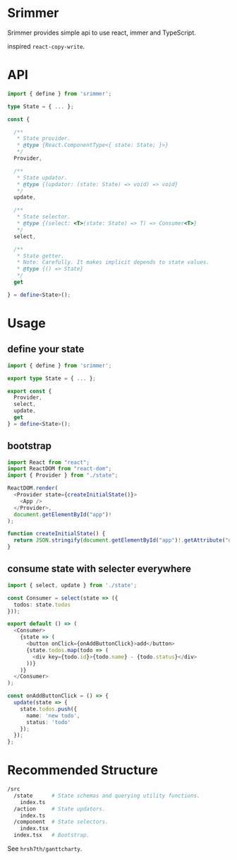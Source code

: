 # Srimmer

Srimmer provides simple api to use react, immer and TypeScript.

inspired `react-copy-write`.

# API

```typescript
import { define } from 'srimmer';

type State = { ... };

const {

  /**
   * State provider.
   * @type {React.ComponentType<{ state: State; }>}
   */
  Provider,

  /**
   * State updator.
   * @type {(updator: (state: State) => void) => void}
   */
  update,

  /**
   * State selector.
   * @type {(select: <T>(state: State) => T) => Consumer<T>}
   */
  select,

  /**
   * State getter.
   * Note: Carefully. It makes implicit depends to state values.
   * @type {() => State}
   */
  get

} = define<State>();
```

# Usage

## define your state

```typescript
import { define } from 'srimmer';

export type State = { ... };

export const {
  Provider,
  select,
  update,
  get
} = define<State>();
```

## bootstrap

```typescript
import React from "react";
import ReactDOM from "react-dom";
import { Provider } from "./state";

ReactDOM.render(
  <Provider state={createInitialState()}>
    <App />
  </Provider>,
  document.getElementById("app")!
);

function createInitialState() {
  return JSON.stringify(document.getElementById("app")!.getAttribute("data"));
}
```

## consume state with selecter everywhere

```typescript
import { select, update } from './state';

const Consumer = select(state => ({
  todos: state.todos
}));

export default () => (
  <Consumer>
    {state => (
      <button onClick={onAddButtonClick}>add</button>
      {state.todos.map(todo => (
        <div key={todo.id}>{todo.name} - {todo.status}</div>
      ))}
    )}
  </Consumer>
);

const onAddButtonClick = () => {
  update(state => {
    state.todos.push({
      name: 'new todo',
      status: 'todo'
    });
  });
};
```

# Recommended Structure

```bash
/src
  /state      # State schemas and querying utility functions.
    index.ts
  /action     # State updators.
    index.ts
  /component  # State selectors.
    index.tsx
  index.tsx   # Bootstrap.
```

See `hrsh7th/ganttcharty`.
